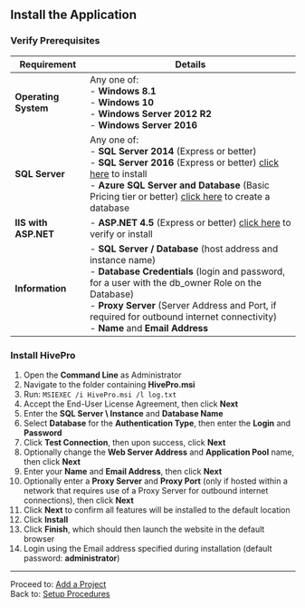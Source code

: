 ## Install the Application
### Verify Prerequisites

Requirement|Details|
------------ | ------------ |
**Operating System**|Any one of:<br>- **Windows 8.1**<br>- **Windows 10**<br>- **Windows Server 2012 R2**<br>- **Windows Server 2016**|
**SQL Server**|Any one of:<br>- **SQL Server 2014** (Express or better)<br>- **SQL Server 2016** (Express or better) [click here](SQL-Server-Setup.md) to install<br>- **Azure SQL Server and Database** (Basic Pricing tier or better) [click here](Procure-a-SQL-Server-Database.md) to create a database|
**IIS with ASP.NET**|- **ASP.NET 4.5** (Express or better) [click here](Enable-IIS-and-NET-45.md) to verify or install|
**Information**|- **SQL Server / Database** (host address and instance name)<br>- **Database Credentials** (login and password, for a user with the db_owner Role on the Database)<br>- **Proxy Server** (Server Address and Port, if required for outbound internet connectivity)<br>- **Name** and **Email Address**|

### Install HivePro
1. Open the **Command Line** as Administrator
1. Navigate to the folder containing **HivePro.msi**
1. Run: `MSIEXEC /i HivePro.msi /l log.txt`
1. Accept the End-User License Agreement, then click **Next**
1. Enter the **SQL Server \ Instance** and **Database Name**
1. Select **Database** for the **Authentication Type**, then enter the **Login** and **Password**
1. Click **Test Connection**, then upon success, click **Next**
1. Optionally change the **Web Server Address** and **Application Pool** name, then click **Next**
1. Enter your **Name** and **Email Address**, then click **Next**
1. Optionally enter a **Proxy Server** and **Proxy Port** (only if hosted within a network that requires use of a Proxy Server for outbound internet connections), then click **Next**
1. Click **Next** to confirm all features will be installed to the default location
1. Click **Install**
1. Click **Finish**, which should then launch the website in the default browser
1. Login using the Email address specified during installation (default password: **administrator**)

---

Proceed to: [Add a Project](Add-a-Project.md)
<br>Back to: [Setup Procedures](README.md#setup-procedures)
